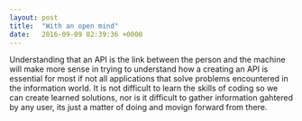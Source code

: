 ```yaml
---
layout: post
title:  "With an open mind"
date:   2016-09-09 02:39:36 +0000
---
```



Understanding that an API is the link between the person and the machine will make more sense in trying to understand how a creating an API is essential for most if not all applications that solve problems encountered in the information world. It is not difficult to learn the skills of coding so we can create learned solutions, nor is it difficult to gather information gahtered by any user, its just a matter of doing and movign forward from there.
